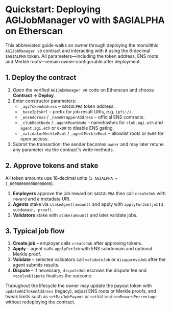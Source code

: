 # Quickstart: Deploying AGIJobManager v0 with $AGIALPHA on Etherscan

This abbreviated guide walks an owner through deploying the monolithic
`AGIJobManager v0` contract and interacting with it using the 6‑decimal
`$AGIALPHA` token. All parameters—including the token address, ENS
roots and Merkle roots—remain owner‑configurable after deployment.

## 1. Deploy the contract
1. Open the verified `AGIJobManager v0` code on Etherscan and choose
   **Contract → Deploy**.
2. Enter constructor parameters:
   - `_agiTokenAddress` – `$AGIALPHA` token address.
   - `_baseIpfsUrl` – prefix for job result URIs, e.g. `ipfs://`.
   - `_ensAddress` / `_nameWrapperAddress` – official ENS contracts.
   - `_clubRootNode` / `_agentRootNode` – namehashes for `club.agi.eth`
     and `agent.agi.eth` or `0x00` to disable ENS gating.
   - `_validatorMerkleRoot` / `_agentMerkleRoot` – allowlist roots or
     `0x00` for open access.
3. Submit the transaction; the sender becomes `owner` and may later
   retune any parameter via the contract's write methods.

## 2. Approve tokens and stake
All token amounts use 18‑decimal units (`1 AGIALPHA = 1_000000000000000000`).

1. **Employers** approve the job reward on `$AGIALPHA` then call
   `createJob` with `reward` and a metadata URI.
2. **Agents** stake via `stakeAgent(amount)` and apply with
   `applyForJob(jobId, subdomain, proof)`.
3. **Validators** stake with `stake(amount)` and later validate jobs.

## 3. Typical job flow
1. **Create job** – employer calls `createJob` after approving tokens.
2. **Apply** – agent calls `applyForJob` with ENS subdomain and optional
   Merkle proof.
3. **Validate** – selected validators call `validateJob` or
   `disapproveJob` after the agent submits results.
4. **Dispute** – if necessary, `disputeJob` escrows the dispute fee and
   `resolveDispute` finalises the outcome.

Throughout the lifecycle the owner may update the payout token with
`updateAGITokenAddress` (legacy), adjust ENS roots or Merkle proofs, and tweak
limits such as `setMaxJobPayout` or `setValidationRewardPercentage`
without redeploying the contract.
